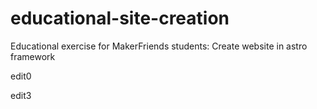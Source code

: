 # educational-site-creation
Educational exercise for MakerFriends students: Create website in astro framework

edit0


edit3
